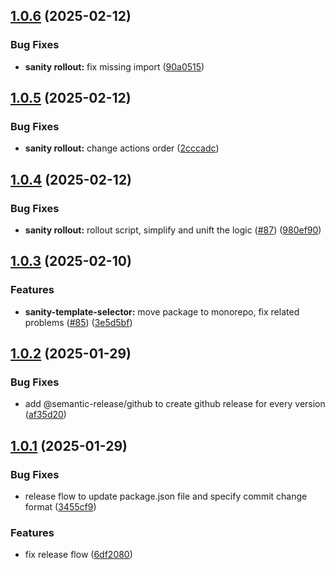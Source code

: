 ## [1.0.6](https://github.com/focusreactive/cms-kit/compare/v1.0.5...v1.0.6) (2025-02-12)


### Bug Fixes

* **sanity rollout:** fix missing import ([90a0515](https://github.com/focusreactive/cms-kit/commit/90a0515ad5b260bdfc9e3274325ffbf6d6ad6a4b))

## [1.0.5](https://github.com/focusreactive/cms-kit/compare/v1.0.4...v1.0.5) (2025-02-12)


### Bug Fixes

* **sanity rollout:** change actions order ([2cccadc](https://github.com/focusreactive/cms-kit/commit/2cccadc26ad95c52f2a9bdec90a48ab17b5e0d87))

## [1.0.4](https://github.com/focusreactive/cms-kit/compare/v1.0.3...v1.0.4) (2025-02-12)


### Bug Fixes

* **sanity rollout:** rollout script, simplify and unift the logic ([#87](https://github.com/focusreactive/cms-kit/issues/87)) ([980ef90](https://github.com/focusreactive/cms-kit/commit/980ef909993d732d37fa429d72660a12a663839a))

## [1.0.3](https://github.com/focusreactive/cms-kit/compare/v1.0.2...v1.0.3) (2025-02-10)


### Features

* **sanity-template-selector:** move package to monorepo, fix related problems ([#85](https://github.com/focusreactive/cms-kit/issues/85)) ([3e5d5bf](https://github.com/focusreactive/cms-kit/commit/3e5d5bf852367a2691620f3116e806f142867aa6))

## [1.0.2](https://github.com/focusreactive/cms-kit/compare/v1.0.1...v1.0.2) (2025-01-29)


### Bug Fixes

* add @semantic-release/github to create github release for every version ([af35d20](https://github.com/focusreactive/cms-kit/commit/af35d20753963b9ea76eb141de4ec01776786671))

## [1.0.1](https://github.com/focusreactive/cms-kit/compare/v1.0.0...v1.0.1) (2025-01-29)


### Bug Fixes

* release flow to update package.json file and specify commit change format ([3455cf9](https://github.com/focusreactive/cms-kit/commit/3455cf90063dded18be50b7eb8af3c5dbdfaa81a))


### Features

* fix release flow ([6df2080](https://github.com/focusreactive/cms-kit/commit/6df208014e37f54f1e7f174b6afd76d1952ddbf6))
